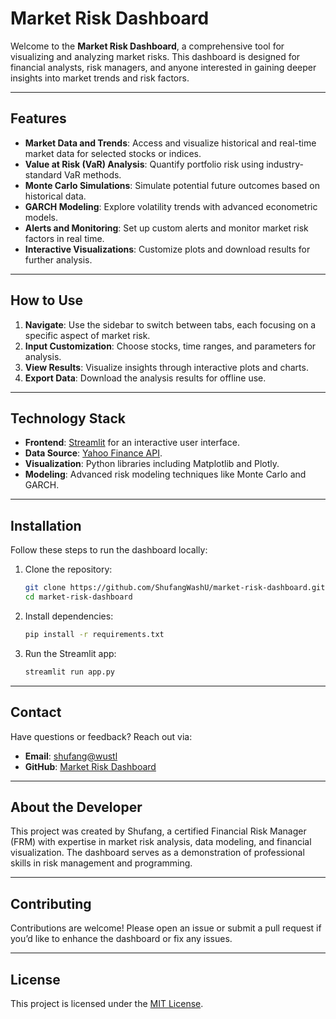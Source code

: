 # Market Risk Dashboard

Welcome to the **Market Risk Dashboard**, a comprehensive tool for visualizing and analyzing market risks. This dashboard is designed for financial analysts, risk managers, and anyone interested in gaining deeper insights into market trends and risk factors.

---

## Features

- **Market Data and Trends**: Access and visualize historical and real-time market data for selected stocks or indices.
- **Value at Risk (VaR) Analysis**: Quantify portfolio risk using industry-standard VaR methods.
- **Monte Carlo Simulations**: Simulate potential future outcomes based on historical data.
- **GARCH Modeling**: Explore volatility trends with advanced econometric models.
- **Alerts and Monitoring**: Set up custom alerts and monitor market risk factors in real time.
- **Interactive Visualizations**: Customize plots and download results for further analysis.

---

## How to Use

1. **Navigate**: Use the sidebar to switch between tabs, each focusing on a specific aspect of market risk.
2. **Input Customization**: Choose stocks, time ranges, and parameters for analysis.
3. **View Results**: Visualize insights through interactive plots and charts.
4. **Export Data**: Download the analysis results for offline use.

---

## Technology Stack

- **Frontend**: [Streamlit](https://streamlit.io/) for an interactive user interface.
- **Data Source**: [Yahoo Finance API](https://finance.yahoo.com/).
- **Visualization**: Python libraries including Matplotlib and Plotly.
- **Modeling**: Advanced risk modeling techniques like Monte Carlo and GARCH.

---

## Installation

Follow these steps to run the dashboard locally:

1. Clone the repository:
   ```bash
   git clone https://github.com/ShufangWashU/market-risk-dashboard.git
   cd market-risk-dashboard
   ```
2. Install dependencies:
   ```bash
   pip install -r requirements.txt
   ```
3. Run the Streamlit app:
   ```bash
   streamlit run app.py
   ```

---

## Contact

Have questions or feedback? Reach out via:

- **Email**: [shufang@wustl](mailto:shufang@wustl)
- **GitHub**: [Market Risk Dashboard](https://github.com/ShufangWashU/market-risk-dashboard)

---

## About the Developer

This project was created by Shufang, a certified Financial Risk Manager (FRM) with expertise in market risk analysis, data modeling, and financial visualization. The dashboard serves as a demonstration of professional skills in risk management and programming.

---

## Contributing

Contributions are welcome! Please open an issue or submit a pull request if you’d like to enhance the dashboard or fix any issues.

---

## License

This project is licensed under the [MIT License](LICENSE).